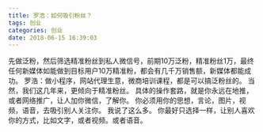 ```yaml
---
title: 罗浩：如何吸引粉丝？
tags: 创业
categories: 创业
date: 2018-06-15 16:39:03
---
```


先做泛粉，然后筛选精准粉丝到私人微信号，前期10万泛粉，精准粉丝1万，最终任何新媒体如能做到目标用户10万精准粉，都会有几千万销售额，新媒体都能成功。
罗浩：做小程序，网站代理生意，微商培训课程，都是可以搞泛粉丝的。
当然，我们这几年来，更倾向于精准粉丝。
具体的操作套路，就是你永远在地推，或者网络推广，让人加你微信，了解你。
你必须用你的思想，言论，图片，视频，语音，去吸引别人关注你。
我说了这么多。
你最好只选择一样，让别人喜欢你的方式，比如文字，或者视频。或者语音。